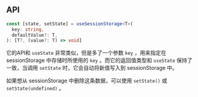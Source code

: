 ## API

```typescript
const [state, setState] = useSessionStorage<T>(
  key: string,
  defaultValue?: T,
): [T?, (value?: T) => void]
```
它的API和 `useState` 非常类似，但是多了一个参数 `key` ，用来指定在 sessionStorage 中存储时所使用的 `key` 。而它的返回值类型和 `useState` 保持了一致，当调用 `setState` 时，它会自动将新值写入到 sessionStorage 中。

如果想从 sessionStorage 中删除这条数据，可以使用 `setState()` 或 `setState(undefined)` 。
